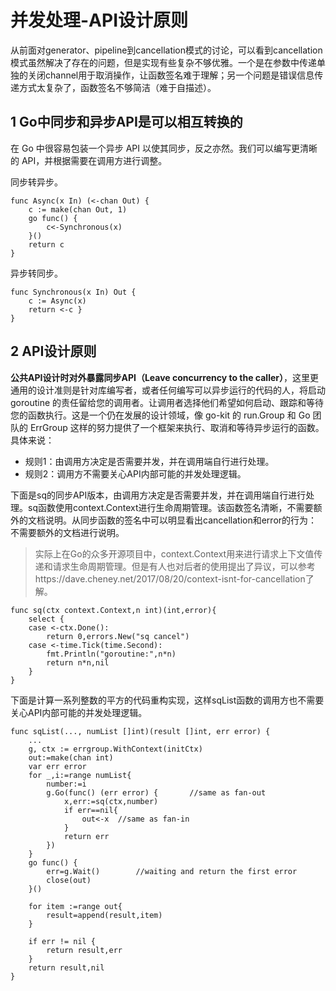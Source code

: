 ﻿# 并发处理-API设计原则 #

从前面对generator、pipeline到cancellation模式的讨论，可以看到cancellation模式虽然解决了存在的问题，但是实现有些复杂不够优雅。一个是在参数中传递单独的关闭channel用于取消操作，让函数签名难于理解；另一个问题是错误信息传递方式太复杂了，函数签名不够简洁（难于自描述）。

## 1 Go中同步和异步API是可以相互转换的 ##

在 Go 中很容易包装一个异步 API 以使其同步，反之亦然。我们可以编写更清晰的 API，并根据需要在调用方进行调整。

同步转异步。

```
func Async(x In) (<-chan Out) { 
    c := make(chan Out, 1)
    go func() {
        c<-Synchronous(x)
    }()
    return c
}
```

异步转同步。


```
func Synchronous(x In) Out { 
    c := Async(x)
    return <-c }
}
```

## 2 API设计原则 ##

**公共API设计时对外暴露同步API（Leave concurrency to the caller）**，这里更通用的设计准则是针对库编写者，或者任何编写可以异步运行的代码的人，将启动 goroutine 的责任留给您的调用者。让调用者选择他们希望如何启动、跟踪和等待您的函数执行。这是一个仍在发展的设计领域，像 go-kit 的 run.Group 和 Go 团队的 ErrGroup 这样的努力提供了一个框架来执行、取消和等待异步运行的函数。具体来说：

* 规则1：由调用方决定是否需要并发，并在调用端自行进行处理。
* 规则2：调用方不需要关心API内部可能的并发处理逻辑。

下面是sq的同步API版本，由调用方决定是否需要并发，并在调用端自行进行处理。sq函数使用context.Context进行生命周期管理。该函数签名清晰，不需要额外的文档说明。从同步函数的签名中可以明显看出cancellation和error的行为：不需要额外的文档进行说明。

>实际上在Go的众多开源项目中，context.Context用来进行请求上下文值传递和请求生命周期管理。但是有人也对后者的使用提出了异议，可以参考https://dave.cheney.net/2017/08/20/context-isnt-for-cancellation了解。


```
func sq(ctx context.Context,n int)(int,error){
	select {
	case <-ctx.Done():
		return 0,errors.New("sq cancel")
	case <-time.Tick(time.Second):
		fmt.Println("goroutine:",n*n)
		return n*n,nil
	}
}
```

下面是计算一系列整数的平方的代码重构实现，这样sqList函数的调用方也不需要关心API内部可能的并发处理逻辑。

```
func sqList(..., numList []int)(result []int, err error) {
	...
	g, ctx := errgroup.WithContext(initCtx)
	out:=make(chan int)
	var err error
	for _,i:=range numList{
		number:=i
		g.Go(func() (err error) {		//same as fan-out
			x,err:=sq(ctx,number)
			if err==nil{
				out<-x	//same as fan-in
			}
			return err
		})
	}
	go func() {
		err=g.Wait()		//waiting and return the first error
		close(out)
	}()

	for item :=range out{
		result=append(result,item)
	}

	if err != nil {
		return result,err
	}
	return result,nil
}

```